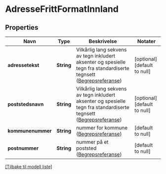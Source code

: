 # AdresseFrittFormatInnland

## Properties

| Navn              | Type       | Beskrivelse                                                                                                                                                                                    | Notater                      |
|-------------------|------------|------------------------------------------------------------------------------------------------------------------------------------------------------------------------------------------------|------------------------------|
| **adressetekst**  | **String** | Vilkårlig lang sekvens av tegn inkludert aksenter og spesielle tegn fra standardiserte tegnsett ([Begrepsreferanse](https://data.skatteetaten.no/begrep/20b52af3-9fe1-11e5-a9f8-e4115b280940)) | [optional] [default to null] |
| **poststedsnavn** | **String** | Vilkårlig lang sekvens av tegn inkludert aksenter og spesielle tegn fra standardiserte tegnsett ([Begrepsreferanse](https://data.skatteetaten.no/begrep/20b52af3-9fe1-11e5-a9f8-e4115b280940)) | [optional] [default to null] |
| **kommunenummer** | **String** | nummer for kommune ([Begrepsreferanse](https://data.skatteetaten.no/begrep/20b2e0f3-9fe1-11e5-a9f8-e4115b280940))                                                                              | [default to null]            |
| **postnummer**    | **String** | nummer på et poststed ([Begrepsreferanse](https://data.skatteetaten.no/begrep/20b2e121-9fe1-11e5-a9f8-e4115b280940))                                                                           | [default to null]            |

[[Tilbake til modell liste]](../index.md)

